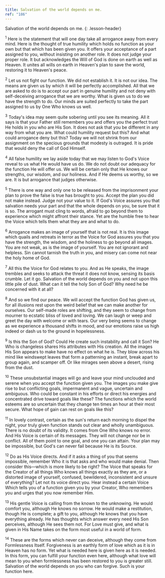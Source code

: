 ```yaml
---
title: Salvation of the world depends on me.
ref: "186"
---
```


Salvation of the world depends on me.
{: .lesson-header}

<sup>1</sup> Here is the statement that will one day take all arrogance
away from every mind. Here is the thought of true humility which holds
no function as your own but that which has been given you. It offers
your acceptance of a part assigned to you, without insisting on another
role. It does not judge your proper role. It but acknowledges the Will
of God is done on earth as well as Heaven. It unites all wills on earth
in Heaven's plan to save the world, restoring it to Heaven's peace.

<sup>2</sup> Let us not fight our function. We did not establish it. It
is not our idea. The means are given us by which it will be perfectly
accomplished. All that we are asked to do is to accept our part in
genuine humility and not deny with self-deceiving arrogance that we are
worthy. What is given us to do we have the strength to do. Our minds are
suited perfectly to take the part assigned to us by One Who knows us
well.

<sup>3</sup> Today's idea may seem quite sobering until you see its
meaning. All it says is that your Father still remembers you and offers
you the perfect trust He holds in you who are His Son. It does not ask
that you be different in any way from what you are. What could humility
request but this? And what could arrogance deny but this? Today we will
not shrink from our assignment on the specious grounds that modesty is
outraged. It is pride that would deny the call of God Himself.

<sup>4</sup> All false humility we lay aside today that we may listen to
God's Voice reveal to us what He would have us do. We do not doubt our
adequacy for the function He will offer us. We will be certain only that
He knows our strengths, our wisdom, and our holiness. And if He deems us
worthy, so we are. It is but arrogance that judges otherwise.

<sup>5</sup> There is one way and only one to be released from the
imprisonment your plan to prove the false is true has brought to you.
Accept the plan you did not make instead. Judge not your value to it. If
God's Voice assures you that salvation needs your part and that the
whole depends on you, be sure that it is so. The arrogant must cling to
words, afraid to go beyond them to experience which might affront their
stance. Yet are the humble free to hear the Voice which tells them what
they are and what to do.

<sup>6</sup> Arrogance makes an image of yourself that is not real. It
is this image which quails and retreats in terror as the Voice for God
assures you that you have the strength, the wisdom, and the holiness to
go beyond all images. You are not weak, as is the image of yourself. You
are not ignorant and helpless. Sin cannot tarnish the truth in you, and
misery can come not near the holy home of God.

<sup>7</sup> All this the Voice for God relates to you. And as He
speaks, the image trembles and seeks to attack the threat it does not
know, sensing its basis crumble. Let it go. Salvation of the world
depends on you and not upon this little pile of dust. What can it tell
the holy Son of God? Why need he be concerned with it at all?

<sup>8</sup> And so we find our peace. We will accept the function God
has given us, for all illusions rest upon the weird belief that we can
make another for ourselves. Our self-made roles are shifting, and they
seem to change from mourner to ecstatic bliss of loved and loving. We
can laugh or weep and greet the day with welcome or with tears. Our very
being seems to change as we experience a thousand shifts in mood, and
our emotions raise us high indeed or dash us to the ground in
hopelessness.

<sup>9</sup> Is this the Son of God? Could He create such instability
and call it Son? He Who is changeless shares His attributes with His
creation. All the images His Son appears to make have no effect on what
he is. They blow across his mind like windswept leaves that form a
patterning an instant, break apart to group again, and scamper off. Or
like mirages seen above a desert, rising from the dust.

<sup>10</sup> These unsubstantial images will go and leave your mind
unclouded and serene when you accept the function given you. The images
you make give rise to but conflicting goals, impermanent and vague,
uncertain and ambiguous. Who could be constant in his efforts or direct
his energies and concentrated drive toward goals like these? The
functions which the world esteems are so uncertain that they change ten
times an hour at their most secure. What hope of gain can rest on goals
like this?

<sup>11</sup> In lovely contrast, certain as the sun's return each
morning to dispel the night, your truly given function stands out clear
and wholly unambiguous. There is no doubt of its validity. It comes from
One Who knows no error. And His Voice is certain of its messages. They
will not change nor be in conflict. All of them point to one goal, and
one you can attain. Your plan may be impossible, but God's can never
fail because He is its Source.

<sup>12</sup> Do as His Voice directs. And if it asks a thing of you
that seems impossible, remember Who it is that asks and who would make
denial. Then consider this—which is more likely to be right? The Voice
that speaks for the Creator of all things Who knows all things exactly
as they are, or a distorted image of yourself, confused, bewildered,
inconsistent and unsure of everything? Let not its voice direct you.
Hear instead a certain Voice Which tells you of a function given you by
your Creator, Who remembers you and urges that you now remember Him.

<sup>13</sup> His gentle Voice is calling from the known to the
unknowing. He would comfort you, although He knows no sorrow. He would
make a restitution, though He is complete; a gift to you, although He
knows that you have everything already. He has thoughts which answer
every need His Son perceives, although He sees them not. For Love must
give, and what is given in His Name takes on the form most useful in a
world of form.

<sup>14</sup> These are the forms which never can deceive, although they
come from Formlessness Itself. Forgiveness is an earthly form of love
which as it is in Heaven has no form. Yet what is needed here is given
here as it is needed. In this form, you can fulfill your function even
here, although what love will mean to you when formlessness has been
restored to you is greater still. Salvation of the world depends on you
who can forgive. Such is your function here.

